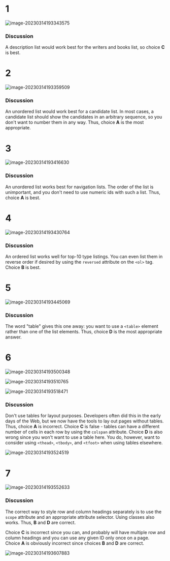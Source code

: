 # 1

![image-20230314193343575](C:\Users\jenny\AppData\Roaming\Typora\typora-user-images\image-20230314193343575.png)

### Discussion

A description list would work best for the writers and books list, so choice **C** is best.

# 2

![image-20230314193359509](C:\Users\jenny\AppData\Roaming\Typora\typora-user-images\image-20230314193359509.png)

### Discussion

An unordered list would work best for a candidate list. In most cases, a candidate list should show the candidates in an arbitrary sequence, so you don't want to number them in any way. Thus, choice **A** is the most appropriate.

# 3

![image-20230314193416630](C:\Users\jenny\AppData\Roaming\Typora\typora-user-images\image-20230314193416630.png)

### Discussion

An unordered list works best for navigation lists. The order of the list is unimportant, and you don't need to use numeric ids with such a list. Thus, choice **A** is best.

# 4

![image-20230314193430764](C:\Users\jenny\AppData\Roaming\Typora\typora-user-images\image-20230314193430764.png)

### Discussion

An ordered list works well for top-10 type listings. You can even list them in reverse order if desired by using the `reversed` attribute on the `<ol>` tag. Choice **B** is best.

# 5

![image-20230314193445069](C:\Users\jenny\AppData\Roaming\Typora\typora-user-images\image-20230314193445069.png)

### Discussion

The word "table" gives this one away: you want to use a `<table>` element rather than one of the list elements. Thus, choice **D** is the most appropriate answer.

# 6

![image-20230314193500348](C:\Users\jenny\AppData\Roaming\Typora\typora-user-images\image-20230314193500348.png)

![image-20230314193510765](C:\Users\jenny\AppData\Roaming\Typora\typora-user-images\image-20230314193510765.png)

![image-20230314193518471](C:\Users\jenny\AppData\Roaming\Typora\typora-user-images\image-20230314193518471.png)

### Discussion

Don't use tables for layout purposes. Developers often did this in the early days of the Web, but we now have the tools to lay out pages without tables. Thus, choice **A** is incorrect. Choice **C** is false - tables can have a different number of cells in each row by using the `colspan` attribute. Choice **D** is also wrong since you won't want to use a table here. You do, however, want to consider using `<thead>`, `<tbody>`, and `<tfoot>` when using tables elsewhere.

![image-20230314193524519](C:\Users\jenny\AppData\Roaming\Typora\typora-user-images\image-20230314193524519.png)

# 7

![image-20230314193552633](C:\Users\jenny\AppData\Roaming\Typora\typora-user-images\image-20230314193552633.png)

### Discussion

The correct way to style row and column headings separately is to use the `scope` attribute and an appropriate attribute selector. Using classes also works. Thus, **B** and **D** are correct.

Choice **C** is incorrect since you can, and probably will have multiple row and column headings and you can use any given ID only once on a page. Choice **A** is obviously incorrect since choices **B** and **D** are correct.

![image-20230314193607883](C:\Users\jenny\AppData\Roaming\Typora\typora-user-images\image-20230314193607883.png)
